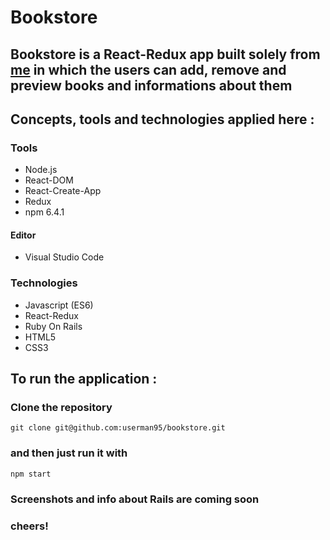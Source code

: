 # Bookstore

## Bookstore is a React-Redux app built solely from [me](https://github.com/userman95) in which the users can add, remove and preview books and informations about them

## Concepts, tools and technologies applied here :
### Tools 
* Node.js
* React-DOM
* React-Create-App
* Redux
* npm 6.4.1
#### Editor
* Visual Studio Code
### Technologies
* Javascript (ES6)
* React-Redux
* Ruby On Rails
* HTML5
* CSS3

## To run the application :
### Clone the repository
`git clone git@github.com:userman95/bookstore.git`
### and then just run it with 
`npm start`

### Screenshots and info about Rails are coming soon
### cheers!



